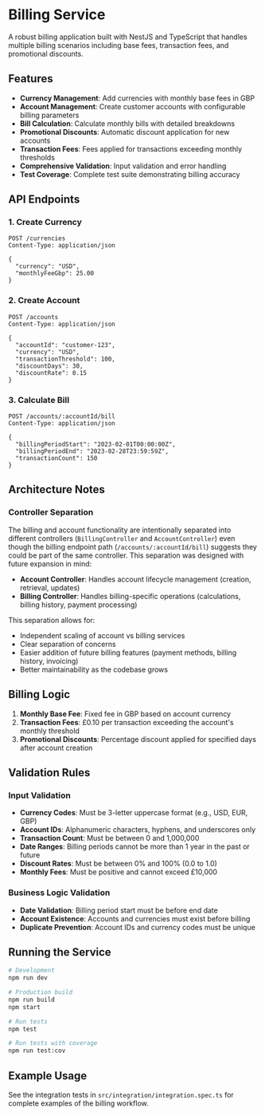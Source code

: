 # Billing Service

A robust billing application built with NestJS and TypeScript that handles multiple billing scenarios including base fees, transaction fees, and promotional discounts.

## Features

- **Currency Management**: Add currencies with monthly base fees in GBP
- **Account Management**: Create customer accounts with configurable billing parameters
- **Bill Calculation**: Calculate monthly bills with detailed breakdowns
- **Promotional Discounts**: Automatic discount application for new accounts
- **Transaction Fees**: Fees applied for transactions exceeding monthly thresholds
- **Comprehensive Validation**: Input validation and error handling
- **Test Coverage**: Complete test suite demonstrating billing accuracy

## API Endpoints

### 1. Create Currency
```
POST /currencies
Content-Type: application/json

{
  "currency": "USD",
  "monthlyFeeGbp": 25.00
}
```

### 2. Create Account
```
POST /accounts
Content-Type: application/json

{
  "accountId": "customer-123",
  "currency": "USD",
  "transactionThreshold": 100,
  "discountDays": 30,
  "discountRate": 0.15
}
```

### 3. Calculate Bill
```
POST /accounts/:accountId/bill
Content-Type: application/json

{
  "billingPeriodStart": "2023-02-01T00:00:00Z",
  "billingPeriodEnd": "2023-02-28T23:59:59Z",
  "transactionCount": 150
}
```

## Architecture Notes

### Controller Separation
The billing and account functionality are intentionally separated into different controllers (`BillingController` and `AccountController`) even though the billing endpoint path (`/accounts/:accountId/bill`) suggests they could be part of the same controller. This separation was designed with future expansion in mind:

- **Account Controller**: Handles account lifecycle management (creation, retrieval, updates)
- **Billing Controller**: Handles billing-specific operations (calculations, billing history, payment processing)

This separation allows for:
- Independent scaling of account vs billing services
- Clear separation of concerns
- Easier addition of future billing features (payment methods, billing history, invoicing)
- Better maintainability as the codebase grows

## Billing Logic

1. **Monthly Base Fee**: Fixed fee in GBP based on account currency
2. **Transaction Fees**: £0.10 per transaction exceeding the account's monthly threshold
3. **Promotional Discounts**: Percentage discount applied for specified days after account creation

## Validation Rules

### Input Validation
- **Currency Codes**: Must be 3-letter uppercase format (e.g., USD, EUR, GBP)
- **Account IDs**: Alphanumeric characters, hyphens, and underscores only
- **Transaction Count**: Must be between 0 and 1,000,000
- **Date Ranges**: Billing periods cannot be more than 1 year in the past or future
- **Discount Rates**: Must be between 0% and 100% (0.0 to 1.0)
- **Monthly Fees**: Must be positive and cannot exceed £10,000

### Business Logic Validation
- **Date Validation**: Billing period start must be before end date
- **Account Existence**: Accounts and currencies must exist before billing
- **Duplicate Prevention**: Account IDs and currency codes must be unique

## Running the Service

```bash
# Development
npm run dev

# Production build
npm run build
npm start

# Run tests
npm test

# Run tests with coverage
npm run test:cov
```

## Example Usage

See the integration tests in `src/integration/integration.spec.ts` for complete examples of the billing workflow.